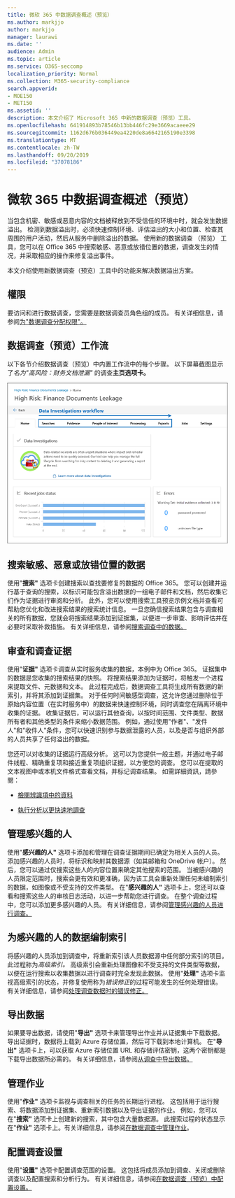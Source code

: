 ```yaml
---
title: 微软 365 中数据调查概述（预览）
ms.author: markjjo
author: markjjo
manager: laurawi
ms.date: ''
audience: Admin
ms.topic: article
ms.service: O365-seccomp
localization_priority: Normal
ms.collection: M365-security-compliance
search.appverid:
- MOE150
- MET150
ms.assetid: ''
description: 本文介绍了 Microsoft 365 中新的数据调查（预览）工具。
ms.openlocfilehash: 641914893b78546b13bb446fc29e3669acaeee29
ms.sourcegitcommit: 1162d676b036449ea4220de8a6642165190e3398
ms.translationtype: MT
ms.contentlocale: zh-TW
ms.lasthandoff: 09/20/2019
ms.locfileid: "37078186"
---
```

# <a name="overview-of-data-investigations-preview-in-microsoft-365"></a>微软 365 中数据调查概述（预览）

当包含机密、敏感或恶意内容的文档被释放到不受信任的环境中时，就会发生数据溢出。 检测到数据溢出时，必须快速控制环境、评估溢出的大小和位置、检查其周围的用户活动，然后从服务中删除溢出的数据。 使用新的数据调查 （预览） 工具，您可以在 Office 365 中搜索敏感、恶意或放错位置的数据，调查发生的情况，并采取相应的操作来修复溢出事件。  

本文介绍使用新数据调查（预览）工具中的功能来解决数据溢出方案。

## <a name="permissions"></a>權限

要访问和进行数据调查，您需要是数据调查员角色组的成员。 有关详细信息，请参阅[为"数据调查分配权限"。](permissions.md)

## <a name="data-investigations-preview-workflow"></a>数据调查（预览）工作流 

以下各节介绍数据调查（预览）中内置工作流中的每个步骤。 以下屏幕截图显示了*名为"高风险：财务文档泄漏"* 的调查**主页选项卡。** 

![数据调查工具中的工作流](media/DataInvestigationsWorkflow.png)

## <a name="search-for-sensitive-malicious-or-misplaced-data"></a>搜索敏感、恶意或放错位置的数据

使用"**搜索"** 选项卡创建搜索以查找要修复的数据的 Office 365。 您可以创建并运行基于查询的搜索，以标识可能包含溢出数据的一组电子邮件和文档，然后收集它们作为证据进行审阅和分析。 此外，您可以使用搜索工具预览示例文档并查看可帮助您优化和改进搜索结果的搜索统计信息。 一旦您确信搜索结果包含与调查相关的所有数据，您就会将搜索结果添加到证据集，以便进一步审查、影响评估并在必要时采取补救措施。 有关详细信息，请参阅[搜索调查中的数据。](search-for-data.md)

## <a name="review-and-investigate-evidence"></a>审查和调查证据

使用"**证据"** 选项卡调查从实时服务收集的数据，本例中为 Office 365。 证据集中的数据是您收集的搜索结果的快照。 将搜索结果添加为证据时，将触发一个进程来提取文件、元数据和文本。 此过程完成后，数据调查工具将生成所有数据的新索引，并将其添加到证据集。 对于任何时间敏感型调查，这允许您通过删除位于原始内容位置（在实时服务中）的数据来快速控制环境，同时调查您在隔离环境中收集的证据。 收集证据后，可以运行其他查询，以按时间范围、文件类型、数据所有者和其他类型的条件来缩小数据范围。 例如，通过使用"作者"、"发件人"和"收件人"条件，您可以快速识别参与数据泄露的人员，以及是否与组织外部的人员共享了任何溢出的数据。

您还可以对收集的证据运行高级分析。 这可以为您提供一般主题，并通过电子邮件线程、精确重复项和接近重复项组织证据，以方便您的调查。 您可以在提取的文本视图中或本机文件格式查看文档，并标记调查结果。 如需詳細資訊，請參閱：

  - [檢閱辨識項中的資料](review-data-in-evidence.md)

  - [執行分析以更快速地調查](run-analytics-to-investigate-faster.md)


## <a name="managing-people-of-interest"></a>管理感兴趣的人

使用"**感兴趣的人"** 选项卡添加和管理在调查证据期间已确定为相关人员的人员。 添加感兴趣的人员时，将标识和映射其数据源（如其邮箱和 OneDrive 帐户）。 然后，您可以通过仅搜索这些人的内容位置来确定其他搜索的范围。 当被感兴趣的人员限定范围时，搜索会更有效和更准确，因为该工具会重新处理任何未编制索引的数据，如图像或不受支持的文件类型。 在"**感兴趣的人"** 选项卡上，您还可以查看和搜索这些人的审核日志活动，以进一步帮助您进行调查。 在整个调查过程中，您可以添加更多感兴趣的人员。 有关详细信息，请参阅[管理感兴趣的人员进行调查。](manage-people-of-interest.md)

## <a name="indexing-the-data-of-people-of-interest"></a>为感兴趣的人的数据编制索引

将感兴趣的人员添加到调查中，将重新索引该人员数据源中任何部分索引的项目。 此过程称为*高级索引。* 高级索引会重新处理图像和不受支持的文件类型等数据，以便在运行搜索以收集数据以进行调查时完全发现此数据。 使用"**处理"** 选项卡监视高级索引的状态，并修复使用称为*错误修正*的过程可能发生的任何处理错误。 有关详细信息，请参阅[处理调查数据时的错误修正。](error-remediation.md)

## <a name="exporting-data"></a>导出数据

如果要导出数据，请使用"**导出"** 选项卡来管理导出作业并从证据集中下载数据。 导出证据时，数据将上载到 Azure 存储位置，然后可下载到本地计算机。 在"**导出"** 选项卡上，可以获取 Azure 存储位置 URL 和存储评估密钥，这两个密钥都是下载导出数据所必需的。 有关详细信息，请参阅[从调查中导出数据。](export-data.md)

## <a name="managing-jobs"></a>管理作业

使用"**作业"** 选项卡监视与调查相关的任务的长期运行进程。 这包括用于运行搜索、将数据添加到证据集、重新索引数据以及导出证据的作业。 例如，您可以在"**搜索"** 选项卡上创建新的搜索，其中包含大量数据源。 此搜索过程的状态显示在"**作业"** 选项卡上。有关详细信息，请参阅[在数据调查中管理作业](manage-jobs.md)。

## <a name="configuring-investigation-settings"></a>配置调查设置

使用"**设置"** 选项卡配置调查范围的设置。 这包括将成员添加到调查、关闭或删除调查以及配置搜索和分析行为。 有关详细信息，请参阅[在数据调查（预览）中配置设置。](configure-settings-datainvestigations.md)
